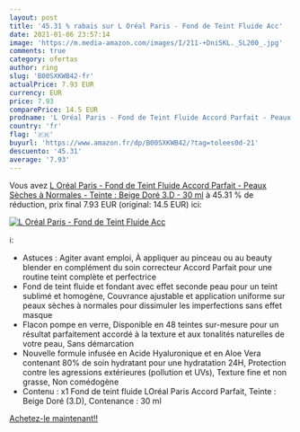 ```yaml
---
layout: post
title: '45.31 % rabais sur L Oréal Paris - Fond de Teint Fluide Acc'
date: 2021-01-06 23:57:14
image: 'https://m.media-amazon.com/images/I/211-+Dni5KL._SL200_.jpg'
comments: true
category: ofertas
author: ring
slug: 'B00SXKWB42-fr'
actualPrice: 7.93 EUR
currency: EUR
price: 7.93
comparePrice: 14.5 EUR
prodname: 'L Oréal Paris - Fond de Teint Fluide Accord Parfait - Peaux Sèches à Normales - Teinte : Beige Doré  3.D  - 30 ml'
country: 'fr'
flag: '🇫🇷'
buyurl: 'https://www.amazon.fr/dp/B00SXKWB42/?tag=tolees0d-21'
descuento: '45.31'
average: '7.93'
---
```


Vous avez [L Oréal Paris - Fond de Teint Fluide Accord Parfait - Peaux Sèches à Normales - Teinte : Beige Doré  3.D  - 30 ml](https://www.amazon.fr/dp/B00SXKWB42/?tag=tolees0d-21)  à  45.31 % de réduction, prix final  7.93 EUR (original: 14.5 EUR) ici:

[![L Oréal Paris - Fond de Teint Fluide Acc](https://m.media-amazon.com/images/I/211-+Dni5KL._SL200_.jpg)](https://www.amazon.fr/dp/B00SXKWB42/?tag=tolees0d-21)

ℹ️:

- Astuces : Agiter avant emploi, À appliquer au pinceau ou au beauty blender en complément du soin correcteur Accord Parfait pour une routine teint complète et perfectrice
- Fond de teint fluide et fondant avec effet seconde peau pour un teint sublimé et homogène, Couvrance ajustable et application uniforme sur peaux sèches à normales pour dissimuler les imperfections sans effet masque
- Flacon pompe en verre, Disponible en 48 teintes sur-mesure pour un résultat parfaitement accordé à la texture et aux tonalités naturelles de votre peau, Sans démarcation
- Nouvelle formule infusée en Acide Hyaluronique et en Aloe Vera contenant 80% de soin hydratant pour une hydratation 24H, Protection contre les agressions extérieures (pollution et UVs), Texture fine et non grasse, Non comédogène
- Contenu : x1 Fond de teint fluide LOréal Paris Accord Parfait, Teinte : Beige Doré (3.D), Contenance : 30 ml

[Achetez-le maintenant!!](https://www.amazon.fr/dp/B00SXKWB42/?tag=tolees0d-21)
